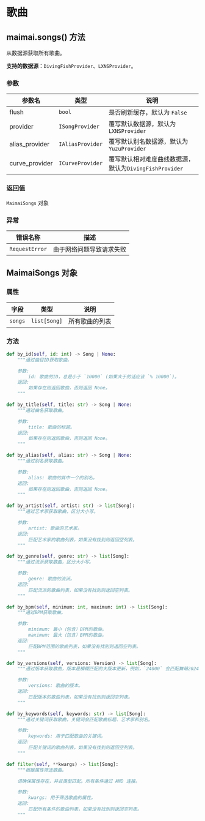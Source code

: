 # 歌曲

## maimai.songs() 方法

从数据源获取所有歌曲。

**支持的数据源**：`DivingFishProvider`、`LXNSProvider`。

### 参数

| 参数名         | 类型             | 说明                                                  |
|----------------|------------------|-----------------------------------------------------|
| flush          | `bool`           | 是否刷新缓存，默认为 `False`                           |
| provider       | `ISongProvider`  | 覆写默认数据源，默认为 `LXNSProvider`                  |
| alias_provider | `IAliasProvider` | 覆写默认别名数据源，默认为 `YuzuProvider`              |
| curve_provider | `ICurveProvider` | 覆写默认相对难度曲线数据源，默认为`DivingFishProvider` |

### 返回值

`MaimaiSongs` 对象

### 异常

| 错误名称       | 描述                     |
|----------------|------------------------|
| `RequestError` | 由于网络问题导致请求失败 |

## MaimaiSongs 对象

### 属性

| 字段    | 类型         | 说明           |
|---------|--------------|--------------|
| `songs` | `list[Song]` | 所有歌曲的列表 |

### 方法

```python
def by_id(self, id: int) -> Song | None:
    """通过曲目ID获取歌曲。

    参数:
        id: 歌曲的ID，总是小于 `10000` (如果大于的话应该 `% 10000`)。
    返回:
        如果存在则返回歌曲，否则返回 None。
    """

def by_title(self, title: str) -> Song | None:
    """通过曲名获取歌曲。

    参数:
        title: 歌曲的标题。
    返回:
        如果存在则返回歌曲，否则返回 None。
    """

def by_alias(self, alias: str) -> Song | None:
    """通过别名获取歌曲。

    参数:
        alias: 歌曲的其中一个的别名。
    返回:
        如果存在则返回歌曲，否则返回 None。
    """

def by_artist(self, artist: str) -> list[Song]:
    """通过艺术家获取歌曲，区分大小写。

    参数:
        artist: 歌曲的艺术家。
    返回:
        匹配艺术家的歌曲列表，如果没有找到则返回空列表。
    """

def by_genre(self, genre: str) -> list[Song]:
    """通过流派获取歌曲，区分大小写。

    参数:
        genre: 歌曲的流派。
    返回:
        匹配流派的歌曲列表，如果没有找到则返回空列表。
    """

def by_bpm(self, minimum: int, maximum: int) -> list[Song]:
    """通过BPM获取歌曲。

    参数:
        minimum: 最小（包含）BPM的歌曲。
        maximum: 最大（包含）BPM的歌曲。
    返回:
        匹配BPM范围的歌曲列表，如果没有找到则返回空列表。
    """

def by_versions(self, versions: Version) -> list[Song]:
    """通过版本获取歌曲，版本是模糊匹配的大版本更新，例如，`24000` 会匹配舞萌2024的所有曲目。

    参数:
        versions: 歌曲的版本。
    返回:
        匹配版本的歌曲列表，如果没有找到则返回空列表。
    """

def by_keywords(self, keywords: str) -> list[Song]:
    """通过关键词获取歌曲，关键词会匹配歌曲标题、艺术家和别名。

    参数:
        keywords: 用于匹配歌曲的关键词。
    返回:
        匹配关键词的歌曲列表，如果没有找到则返回空列表。
    """

def filter(self, **kwargs) -> list[Song]:
    """根据属性筛选歌曲。

    请确保属性存在，并且类型匹配。所有条件通过 AND 连接。

    参数:
        kwargs: 用于筛选歌曲的属性。
    返回:
        匹配所有条件的歌曲列表，如果没有找到则返回空列表。
    """
```
